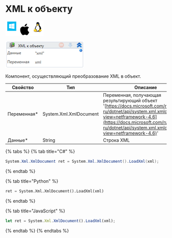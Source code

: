 # XML к объекту

![](<../../../../.gitbook/assets/image (100) (1) (1) (1) (2) (118).png>)

![](<../../../../.gitbook/assets/image (248).png>)

Компонент, осуществляющий преобразование XML в объект.

| Свойство     | Тип                    | Описание                                                                                                                                                                                                                            |
| ------------ | ---------------------- | ----------------------------------------------------------------------------------------------------------------------------------------------------------------------------------------------------------------------------------- |
| Переменная\* | System.Xml.XmlDocument | Переменная, получающая результирующий объект '[https://docs.microsoft.com/ru-ru/dotnet/api/system.xml.xmldocument?view=netframework-4.6](https://docs.microsoft.com/ru-ru/dotnet/api/system.xml.xmldocument?view=netframework-4.6)' |
| Данные\*     | String                 | Строка XML                                                                                                                                                                                                                          |

{% tabs %}
{% tab title="C#" %}
```csharp
System.Xml.XmlDocument ret = System.Xml.XmlDocument().LoadXml(xml);
```
{% endtab %}

{% tab title="Python" %}
```python
ret = System.Xml.XmlDocument().LoadXml(xml)
```
{% endtab %}

{% tab title="JavaScript" %}
```javascript
let ret = System.Xml.XmlDocument().LoadXml(xml);
```
{% endtab %}
{% endtabs %}
